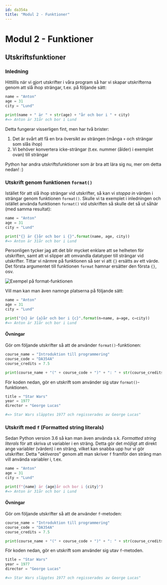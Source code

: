 ```yaml
---
id: da354a
title: "Modul 2 - Funktioner"
---
```


# Modul 2 - Funktioner

## Utskriftsfunktioner

### Inledning

Hittillls när vi gjort utskrifter i våra program så har vi skapar utskrifterna genom att slå ihop strängar, t.ex. på följande sätt:

```python
name = "Anton"
age = 31
city = "Lund"

print(name + " är " + str(age) + "år och bor i " + city)
#=> Anton är 31år och bor i Lund
```

Detta fungerar visserligen fint, men har två brister:

1. Det är svårt att få en bra översikt av strängen (många `+` och strängar som slås ihop)
2. Vi behöver konvertera icke-strängar (t.ex. nummer (ålder) i exemplet ovan) till strängar

Python har andra utskriftsfunktioner som är bra att lära sig nu, mer om detta nedan! :)

### Utskrift genom funktionen `format()`

Istället för att slå ihop strängar vid utskrifter, så kan vi *stoppa in* värden i strängar genom funktionen `format()`. Skulle vi ta exemplet i inledningen och istället använda funktionen `format()` vid utskriften så skulle det så ut såhär (med samma resultat):

```python
name = "Anton"
age = 31
city = "Lund"

print("{} är {}år och bor i {}".format(name, age, city))
#=> Anton är 31år och bor i Lund
```

Personligen tycker jag att det blir mycket enklare att se helheten för utskriften, samt att vi slipper att omvandla datatyper till strängar vid utskrifter. Tittar vi närmre på funktionen så ser vi att `{}` ersätts av ett värde. Det första argumentet till funktionen `format` hamnar ersätter den första `{}`, osv.

![Exempel på format-funktionen](../images/format-function.png)

Vill man kan man även namnge platserna på följande sätt:

```python
name = "Anton"
age = 31
city = "Lund"

print("{n} är {a}år och bor i {c}".format(n=name, a=age, c=city))
#=> Anton är 31år och bor i Lund
```

#### Övningar

Gör om följande utskrifter så att de använder `format()`-funktionen:

```python
course_name = "Introduktion till programmering"
course_code = "DA354A"
course_credits = 7.5

print(course_name + "(" + course_code + ")" + ": " + str(course_credits) + "hp")
```

För koden nedan, gör en utskrift som använder sig utav `format()`-funktionen.

```python
title = "Star Wars"
year = 1977
director = "George Lucas"

#=> Star Wars släpptes 1977 och regisserades av George Lucas"
```

### Utskrift med `f` (Formatted string literals)

Sedan Python version 3.6 så kan man även använda s.k. *Formatted string literals* för att skriva ut variabler i en sträng. Detta gör det möjligt att direkt ange variabler (värden) i en sträng, vilket kan snabba upp hur vi gör utskrifter. Detta "*aktiveras*" genom att man skriver `f` framför den sträng man vill använda variabler i, t.ex.

```python
name = "Anton"
age = 31
city = "Lund"

print(f"{name} är {age}år och bor i {city}")
#=> Anton är 31år och bor i Lund
```

#### Övningar

Gör om följande utskrifter så att de använder `f`-metoden:

```python
course_name = "Introduktion till programmering"
course_code = "DA354A"
course_credits = 7.5

print(course_name + "(" + course_code + ")" + ": " + str(course_credits) + "hp")
```

För koden nedan, gör en utskrift som använder sig utav `f`-metoden.

```python
title = "Star Wars"
year = 1977
director = "George Lucas"

#=> Star Wars släpptes 1977 och regisserades av George Lucas"
```